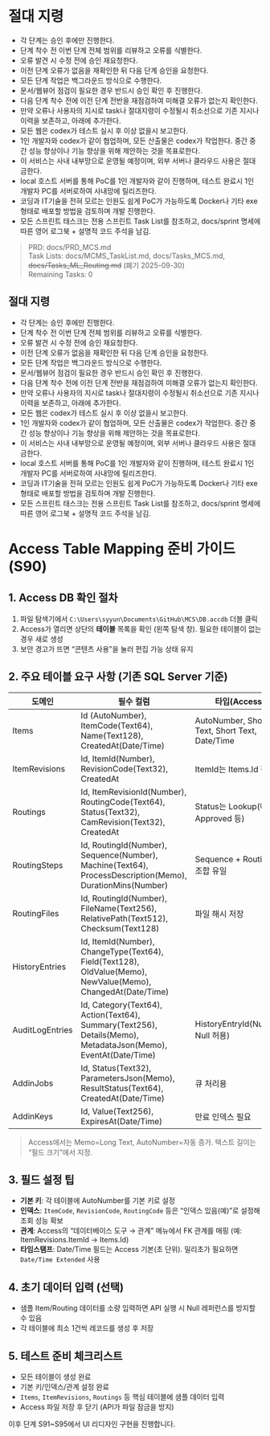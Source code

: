 # 절대 지령
- 각 단계는 승인 후에만 진행한다.
- 단계 착수 전 이번 단계 전체 범위를 리뷰하고 오류를 식별한다.
- 오류 발견 시 수정 전에 승인 재요청한다.
- 이전 단계 오류가 없음을 재확인한 뒤 다음 단계 승인을 요청한다.
- 모든 단계 작업은 백그라운드 방식으로 수행한다.
- 문서/웹뷰어 점검이 필요한 경우 반드시 승인 확인 후 진행한다.
- 다음 단계 착수 전에 이전 단계 전반을 재점검하여 미해결 오류가 없는지 확인한다.
- 만약 오류나 사용자의 지시로 task나 절대지령이 수정될시 취소선으로 기존 지시나 이력을 보존하고, 아래에 추가한다.
- 모든 웹은 codex가 테스트 실시 후 이상 없을시 보고한다.
- 1인 개발자와 codex가 같이 협업하며, 모든 산출물은 codex가 작업한다. 중간 중간 성능 향상이나 기능 향상을 위해 제안하는 것을 목표로한다.
- 이 서비스는 사내 내부망으로 운영될 예정이며, 외부 서버나 클라우드 사용은 절대 금한다.
- local 호스트 서버를 통해 PoC를 1인 개발자와 같이 진행하며, 테스트 완료시 1인 개발자 PC를 서버로하여 사내망에 릴리즈한다.
- 코딩과 IT기술을 전혀 모르는 인원도 쉽게 PoC가 가능하도록 Docker나 기타 exe 형태로 배포할 방법을 검토하며 개발 진행한다.
- 모든 스프린트 태스크는 전용 스프린트 Task List를 참조하고, docs/sprint 명세에 따른 영어 로그북 + 설명적 코드 주석을 남김.

> PRD: docs/PRD_MCS.md  
> Task Lists: docs/MCMS_TaskList.md, docs/Tasks_MCS.md, ~~docs/Tasks_ML_Routing.md~~ (폐기 2025-09-30)  
> Remaining Tasks: 0

## 절대 지령
- 각 단계는 승인 후에만 진행한다.
- 단계 착수 전 이번 단계 전체 범위를 리뷰하고 오류를 식별한다.
- 오류 발견 시 수정 전에 승인 재요청한다.
- 이전 단계 오류가 없음을 재확인한 뒤 다음 단계 승인을 요청한다.
- 모든 단계 작업은 백그라운드 방식으로 수행한다.
- 문서/웹뷰어 점검이 필요한 경우 반드시 승인 확인 후 진행한다.
- 다음 단계 착수 전에 이전 단계 전반을 재점검하여 미해결 오류가 없는지 확인한다.
- 만약 오류나 사용자의 지시로 task나 절대지령이 수정될시 취소선으로 기존 지시나 이력을 보존하고, 아래에 추가한다.
- 모든 웹은 codex가 테스트 실시 후 이상 없을시 보고한다.
- 1인 개발자와 codex가 같이 협업하며, 모든 산출물은 codex가 작업한다. 중간 중간 성능 향상이나 기능 향상을 위해 제안하는 것을 목표로한다.
- 이 서비스는 사내 내부망으로 운영될 예정이며, 외부 서버나 클라우드 사용은 절대 금한다.
- local 호스트 서버를 통해 PoC를 1인 개발자와 같이 진행하며, 테스트 완료시 1인 개발자 PC를 서버로하여 사내망에 릴리즈한다.
- 코딩과 IT기술을 전혀 모르는 인원도 쉽게 PoC가 가능하도록 Docker나 기타 exe 형태로 배포할 방법을 검토하며 개발 진행한다.
- 모든 스프린트 태스크는 전용 스프린트 Task List를 참조하고, docs/sprint 명세에 따른 영어 로그북 + 설명적 코드 주석을 남김.

# Access Table Mapping 준비 가이드 (S90)

## 1. Access DB 확인 절차
1. 파일 탐색기에서 `C:\Users\syyun\Documents\GitHub\MCS\DB.accdb` 더블 클릭
2. Access가 열리면 상단의 **테이블** 목록을 확인 (왼쪽 탐색 창). 필요한 테이블이 없는 경우 새로 생성
3. 보안 경고가 뜨면 “콘텐츠 사용”을 눌러 편집 가능 상태 유지

## 2. 주요 테이블 요구 사항 (기존 SQL Server 기준)
| 도메인 | 필수 컬럼 | 타입(Access) | 비고 |
| --- | --- | --- | --- |
| Items | Id (AutoNumber), ItemCode(Text64), Name(Text128), CreatedAt(Date/Time) | AutoNumber, Short Text, Short Text, Date/Time | ItemCode는 고유, 중복 금지 |
| ItemRevisions | Id, ItemId(Number), RevisionCode(Text32), CreatedAt | ItemId는 Items.Id 참조 |
| Routings | Id, ItemRevisionId(Number), RoutingCode(Text64), Status(Text32), CamRevision(Text32), CreatedAt | Status는 Lookup(예: Approved 등) |
| RoutingSteps | Id, RoutingId(Number), Sequence(Number), Machine(Text64), ProcessDescription(Memo), DurationMins(Number) | Sequence + RoutingId 조합 유일 |
| RoutingFiles | Id, RoutingId(Number), FileName(Text256), RelativePath(Text512), Checksum(Text128) | 파일 해시 저장 |
| HistoryEntries | Id, ItemId(Number), ChangeType(Text64), Field(Text128), OldValue(Memo), NewValue(Memo), ChangedAt(Date/Time) | |
| AuditLogEntries | Id, Category(Text64), Action(Text64), Summary(Text256), Details(Memo), MetadataJson(Memo), EventAt(Date/Time) | HistoryEntryId(Number, Null 허용) |
| AddinJobs | Id, Status(Text32), ParametersJson(Memo), ResultStatus(Text64), CreatedAt(Date/Time) | 큐 처리용 |
| AddinKeys | Id, Value(Text256), ExpiresAt(Date/Time) | 만료 인덱스 필요 |

> Access에서는 Memo=Long Text, AutoNumber=자동 증가. 텍스트 길이는 “필드 크기”에서 지정.

## 3. 필드 설정 팁
- **기본 키**: 각 테이블에 AutoNumber를 기본 키로 설정
- **인덱스**: `ItemCode`, `RevisionCode`, `RoutingCode` 등은 “인덱스 있음(예)”로 설정해 조회 성능 확보
- **관계**: Access의 “데이터베이스 도구 → 관계” 메뉴에서 FK 관계를 매핑 (예: ItemRevisions.ItemId → Items.Id)
- **타임스탬프**: Date/Time 필드는 Access 기본(초 단위). 밀리초가 필요하면 `Date/Time Extended` 사용

## 4. 초기 데이터 입력 (선택)
- 샘플 Item/Routing 데이터를 소량 입력하면 API 실행 시 Null 레퍼런스를 방지할 수 있음
- 각 테이블에 최소 1건씩 레코드를 생성 후 저장

## 5. 테스트 준비 체크리스트
- 모든 테이블이 생성 완료
- 기본 키/인덱스/관계 설정 완료
- `Items`, `ItemRevisions`, `Routings` 등 핵심 테이블에 샘플 데이터 입력
- Access 파일 저장 후 닫기 (API가 파일 잠금을 방지)

이후 단계 S91~S95에서 UI 리디자인 구현을 진행합니다.